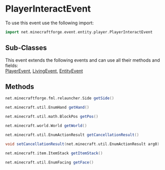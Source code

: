 # PlayerInteractEvent

To use this event use the following import:
```groovy
import net.minecraftforge.event.entity.player.PlayerInteractEvent
```

## Sub-Classes
This event extends the following events and can use all their methods and fields: <br>
[PlayerEvent](player_event.md), [LivingEvent](living_event.md), [EntityEvent](entity_event.md)

## Methods
```groovy
net.minecraftforge.fml.relauncher.Side getSide()
```

```groovy
net.minecraft.util.EnumHand getHand()
```

```groovy
net.minecraft.util.math.BlockPos getPos()
```

```groovy
net.minecraft.world.World getWorld()
```

```groovy
net.minecraft.util.EnumActionResult getCancellationResult()
```

```groovy
void setCancellationResult(net.minecraft.util.EnumActionResult arg0)
```

```groovy
net.minecraft.item.ItemStack getItemStack()
```

```groovy
net.minecraft.util.EnumFacing getFace()
```


